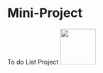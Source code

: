 # Mini-Project
To do List Project 
<img src="https://www.svgrepo.com/show/474366/calendar.svg" style="width: 80px;"></img>
